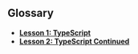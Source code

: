 ## Glossary  
* [**Lesson 1: TypeScript**](./Lesson_1/)  
* [**Lesson 2: TypeScript Continued**](./Lesson_2/)  
 

